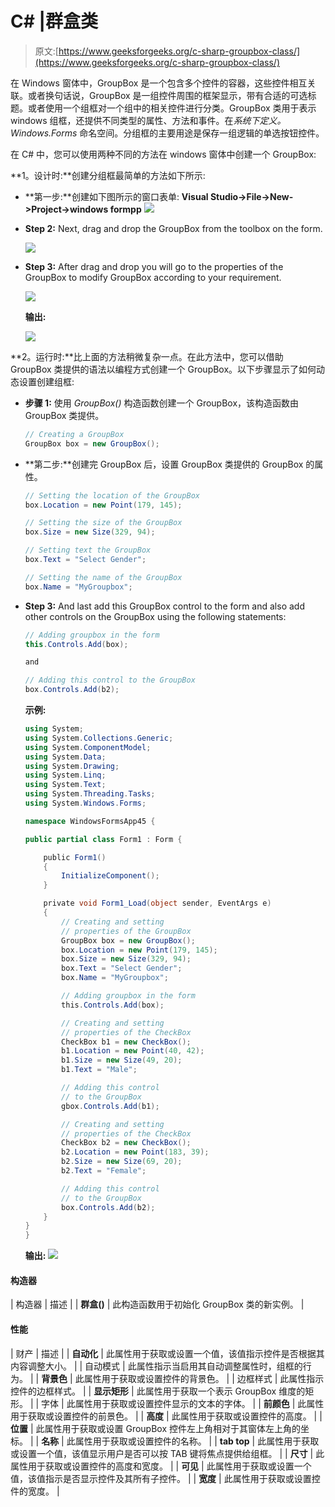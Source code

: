 # C# |群盒类

> 原文:[https://www.geeksforgeeks.org/c-sharp-groupbox-class/](https://www.geeksforgeeks.org/c-sharp-groupbox-class/)

在 Windows 窗体中，GroupBox 是一个包含多个控件的容器，这些控件相互关联。或者换句话说，GroupBox 是一组控件周围的框架显示，带有合适的可选标题。或者使用一个组框对一个组中的相关控件进行分类。GroupBox 类用于表示 windows 组框，还提供不同类型的属性、方法和事件。在*系统下定义。Windows.Forms* 命名空间。分组框的主要用途是保存一组逻辑的单选按钮控件。

在 C# 中，您可以使用两种不同的方法在 windows 窗体中创建一个 GroupBox:

**1。设计时:**创建分组框最简单的方法如下所示:

*   **第一步:**创建如下图所示的窗口表单:
    **Visual Studio->File->New->Project->windows formpp**
    ![](img/de9202f1f4646167e60ea580d67273d9.png)
*   **Step 2:** Next, drag and drop the GroupBox from the toolbox on the form.

    ![](img/3e0d6750b498ddd294dc81fffa68f124.png)

*   **Step 3:** After drag and drop you will go to the properties of the GroupBox to modify GroupBox according to your requirement.

    ![](img/edd6b24278ae222265bdda1ac0fe4ce8.png)

    **输出:**

    ![](img/e0d6c040a9c87ee017a62d874e415a39.png)

**2。运行时:**比上面的方法稍微复杂一点。在此方法中，您可以借助 GroupBox 类提供的语法以编程方式创建一个 GroupBox。以下步骤显示了如何动态设置创建组框:

*   **步骤 1:** 使用 *GroupBox()* 构造函数创建一个 GroupBox，该构造函数由 GroupBox 类提供。

    ```cs
    // Creating a GroupBox
    GroupBox box = new GroupBox(); 

    ```

*   **第二步:**创建完 GroupBox 后，设置 GroupBox 类提供的 GroupBox 的属性。

    ```cs
    // Setting the location of the GroupBox
    box.Location = new Point(179, 145);

    // Setting the size of the GroupBox
    box.Size = new Size(329, 94);

    // Setting text the GroupBox
    box.Text = "Select Gender";

    // Setting the name of the GroupBox
    box.Name = "MyGroupbox";

    ```

*   **Step 3:** And last add this GroupBox control to the form and also add other controls on the GroupBox using the following statements:

    ```cs
    // Adding groupbox in the form
    this.Controls.Add(box);

    and 

    // Adding this control to the GroupBox
    box.Controls.Add(b2);

    ```

    **示例:**

    ```cs
    using System;
    using System.Collections.Generic;
    using System.ComponentModel;
    using System.Data;
    using System.Drawing;
    using System.Linq;
    using System.Text;
    using System.Threading.Tasks;
    using System.Windows.Forms;

    namespace WindowsFormsApp45 {

    public partial class Form1 : Form {

        public Form1()
        {
            InitializeComponent();
        }

        private void Form1_Load(object sender, EventArgs e)
        {
            // Creating and setting 
            // properties of the GroupBox
            GroupBox box = new GroupBox();
            box.Location = new Point(179, 145);
            box.Size = new Size(329, 94);
            box.Text = "Select Gender";
            box.Name = "MyGroupbox";

            // Adding groupbox in the form
            this.Controls.Add(box);

            // Creating and setting 
            // properties of the CheckBox
            CheckBox b1 = new CheckBox();
            b1.Location = new Point(40, 42);
            b1.Size = new Size(49, 20);
            b1.Text = "Male";

            // Adding this control 
            // to the GroupBox
            gbox.Controls.Add(b1);

            // Creating and setting 
            // properties of the CheckBox
            CheckBox b2 = new CheckBox();
            b2.Location = new Point(183, 39);
            b2.Size = new Size(69, 20);
            b2.Text = "Female";

            // Adding this control
            // to the GroupBox
            box.Controls.Add(b2);
        }
    }
    }
    ```

    **输出:**
    ![](img/955274750fed6e26261b59b24601e54d.png)

#### 构造器

| 构造器 | 描述 |
| **群盒()** | 此构造函数用于初始化 GroupBox 类的新实例。 |

#### 性能

| 财产 | 描述 |
| **自动化** | 此属性用于获取或设置一个值，该值指示控件是否根据其内容调整大小。 |
| 自动模式 | 此属性指示当启用其自动调整属性时，组框的行为。 |
| **背景色** | 此属性用于获取或设置控件的背景色。 |
| 边框样式 | 此属性指示控件的边框样式。 |
| **显示矩形** | 此属性用于获取一个表示 GroupBox 维度的矩形。 |
| 字体 | 此属性用于获取或设置控件显示的文本的字体。 |
| **前颜色** | 此属性用于获取或设置控件的前景色。 |
| **高度** | 此属性用于获取或设置控件的高度。 |
| **位置** | 此属性用于获取或设置 GroupBox 控件左上角相对于其窗体左上角的坐标。 |
| **名称** | 此属性用于获取或设置控件的名称。 |
| **tab top** | 此属性用于获取或设置一个值，该值显示用户是否可以按 TAB 键将焦点提供给组框。 |
| **尺寸** | 此属性用于获取或设置控件的高度和宽度。 |
| **可见** | 此属性用于获取或设置一个值，该值指示是否显示控件及其所有子控件。 |
| **宽度** | 此属性用于获取或设置控件的宽度。 |